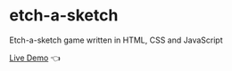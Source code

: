 # etch-a-sketch

Etch-a-sketch game written in HTML, CSS and JavaScript

[Live Demo](https://etch-a-sketch-4.netlify.app) 👈